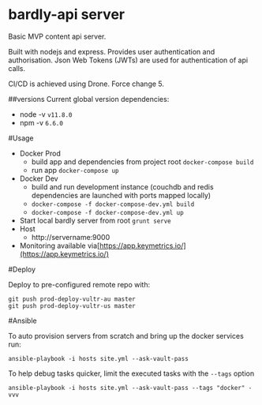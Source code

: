bardly-api server
=================

Basic MVP content api server.  

Built with nodejs and express. Provides user authentication and authorisation. Json Web Tokens (JWTs) are used for authentication of api calls.

CI/CD is achieved using Drone. Force change 5.

##versions
Current global version dependencies:
* node -v `v11.8.0`
* npm -v `6.6.0`

#Usage 

* Docker Prod
  * build app and dependencies from project root `docker-compose build`
  * run app `docker-compose up`
* Docker Dev
  * build and run development instance (couchdb and redis dependencies are launched with ports mapped locally)
  * `docker-compose -f docker-compose-dev.yml build`
  * `docker-compose -f docker-compose-dev.yml up`
* Start local bardly server from root `grunt serve`
* Host
  * http://servername:9000
* Monitoring available via[https://app.keymetrics.io/](https://app.keymetrics.io/)

#Deploy

Deploy to pre-configured remote repo with: 

```
git push prod-deploy-vultr-au master
git push prod-deploy-vultr-us master
```

#Ansible

To auto provision servers from scratch and bring up the docker services run:
```$bash
ansible-playbook -i hosts site.yml --ask-vault-pass
```

To help debug tasks quicker, limit the executed tasks with the `--tags` option
```$bash
ansible-playbook -i hosts site.yml --ask-vault-pass --tags "docker" -vvv
```

